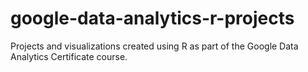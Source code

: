 # google-data-analytics-r-projects
Projects and visualizations created using R as part of the Google Data Analytics Certificate course.
